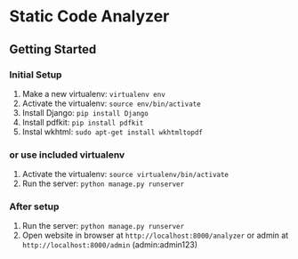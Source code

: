 Static Code Analyzer
===============



Getting Started
---------------

### Initial Setup ###
1. Make a new virtualenv: ``virtualenv env``
2. Activate the virtualenv: ``source env/bin/activate``
3. Install Django: ``pip install Django``
4. Install pdfkit: ``pip install pdfkit``
5. Instal wkhtml: ``sudo apt-get install wkhtmltopdf``

### or use included virtualenv ###
1. Activate the virtualenv: ``source virtualenv/bin/activate``
2. Run the server: ``python manage.py runserver``



### After setup ###
1. Run the server: ``python manage.py runserver``
2. Open website in browser at ``http://localhost:8000/analyzer`` or admin at ``http://localhost:8000/admin`` (admin:admin123)

